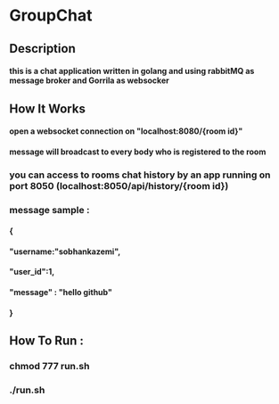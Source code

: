 # GroupChat

## Description
#### this is a chat application written in golang and using rabbitMQ as message broker and Gorrila as websocker
## How It Works
#### open a websocket connection on "localhost:8080/{room id}"
#### message will broadcast to every body who is registered to the room
### you can access to rooms chat history by an app running on port 8050 (localhost:8050/api/history/{room id})
### message sample :
#### {
####    "username:"sobhankazemi",
####    "user_id":1,
####    "message" : "hello github"
#### }
## How To Run :
### chmod 777 run.sh
### ./run.sh
